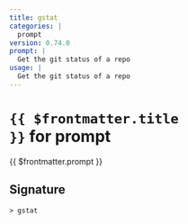 ```yaml
---
title: gstat
categories: |
  prompt
version: 0.74.0
prompt: |
  Get the git status of a repo
usage: |
  Get the git status of a repo
---
```


# <code>{{ $frontmatter.title }}</code> for prompt

<div class='command-title'>{{ $frontmatter.prompt }}</div>

## Signature

```> gstat ```
